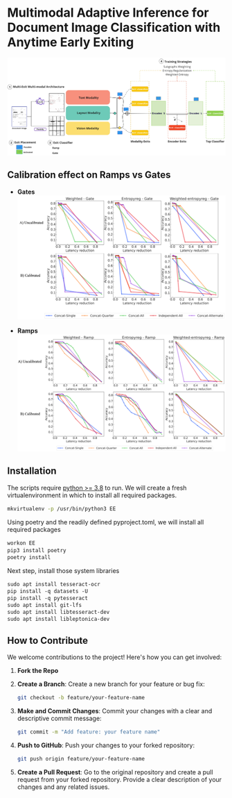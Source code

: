 # Multimodal Adaptive Inference for Document Image Classification with Anytime Early Exiting


![paper figure](https://github.com/Jordy-VL/multi-modal-early-exit/blob/main/EE/images/EE_design.jpg)

## Calibration effect on Ramps vs Gates

- **Gates**
  ![gates figure](https://github.com/Jordy-VL/multi-modal-early-exit/blob/main/EE/images/Calibration-effect-gate.drawio.png)

- **Ramps**
  ![ramps figure](https://github.com/Jordy-VL/multi-modal-early-exit/blob/main/EE/images/Calibration-effect-ramps.drawio.png)

## Installation

The scripts require [python >= 3.8](https://www.python.org/downloads/release/python-380/) to run.
We will create a fresh virtualenvironment in which to install all required packages.
```sh
mkvirtualenv -p /usr/bin/python3 EE
```

Using poetry and the readily defined pyproject.toml, we will install all required packages
```sh
workon EE 
pip3 install poetry
poetry install
```

Next step, install those system libraries
```
sudo apt install tesseract-ocr
pip install -q datasets -U
pip install -q pytesseract
sudo apt install git-lfs
sudo apt install libtesseract-dev
sudo apt install libleptonica-dev
```

## How to Contribute

We welcome contributions to the project! Here's how you can get involved:

1. **Fork the Repo**

2. **Create a Branch**: Create a new branch for your feature or bug fix:
    ```bash
    git checkout -b feature/your-feature-name
    ```
3. **Make and Commit Changes**: Commit your changes with a clear and descriptive commit message:
    ```bash
    git commit -m "Add feature: your feature name"
    ```
4. **Push to GitHub**: Push your changes to your forked repository:
    ```bash
    git push origin feature/your-feature-name
    ```
5. **Create a Pull Request**: Go to the original repository and create a pull request from your forked repository. Provide a clear description of your changes and any related issues.
